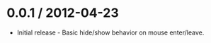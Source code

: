 0.0.1 / 2012-04-23
==================

  * Initial release - Basic hide/show behavior on mouse enter/leave.